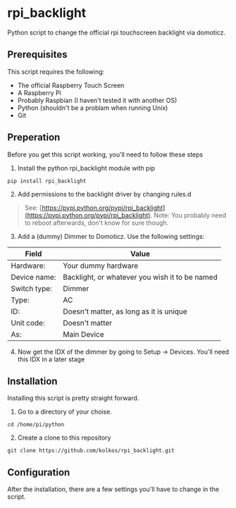 # rpi_backlight
Python script to change the official rpi touchscreen backlight via domoticz.

## Prerequisites
This script requires the following:
* The official Raspberry Touch Screen
* A Raspberry Pi
* Probably Raspbian (I haven't tested it with another OS)
* Python (shouldn't be a problam when running Unix)
* Git

## Preperation
Before you get this script working, you'll need to follow these steps
1. Install the python rpi_backlight module with pip
```
pip install rpi_backlight
```
2. Add permissions to the backlight driver by changing rules.d

>See: [https://pypi.python.org/pypi/rpi_backlight](https://pypi.python.org/pypi/rpi_backlight).
>Note: You probably need to reboot afterwards, don't know for sure though.

3. Add a (dummy) Dimmer to Domoticz. Use the following settings:


| Field         | Value                                          |
| ------------- | ---------------------------------------------- |
| Hardware:     | Your dummy hardware                            |
| Device name:  | Backlight, or whatever you wish it to be named |
| Switch type:  | Dimmer                                         |
| Type:         | AC                                             |
| ID:           | Doesn't matter, as long as it is unique        |
| Unit code:    | Doesn't matter                                 |
| As:           | Main Device                                    |

4. Now get the IDX of the dimmer by going to Setup -> Devices. You'll need this IDX in a later stage

## Installation
Installing this script is pretty straight forward.
1. Go to a directory of your choise. 
```
cd /home/pi/python
```
2. Create a clone to this repository
```
git clone https://github.com/kolkos/rpi_backlight.git
``` 

## Configuration
After the installation, there are a few settings you'll have to change in the script.
